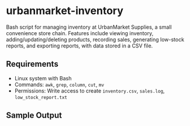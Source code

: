 # urbanmarket-inventory
Bash script for managing inventory at UrbanMarket Supplies, a small convenience store chain. Features include viewing inventory, adding/updating/deleting products, recording sales, generating low-stock reports, and exporting reports, with data stored in a CSV file.

## Requirements
- Linux system with Bash
- Commands: `awk`, `grep`, `column`, `cut`, `mv`
- Permissions: Write access to create `inventory.csv`, `sales.log`, `low_stock_report.txt`

## Sample Output
